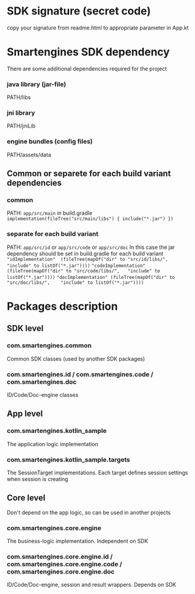 # SDK signature (secret code)
copy your signature from readme.html to appropriate parameter in App.kt

# Smartengines SDK dependency
There are some additional dependencies required for the project
### java library (jar-file)
PATH/libs
### jni library
PATH/jniLib
### engine bundles (config files) 
PATH/assets/data
## Common or separete for each build variant dependencies
### common 
PATH: `app/src/main`
in build.gradle `implementation(fileTree("src/main/libs") { include("*.jar") })`
### separate for each build variant
PATH: `app/src/id` or `app/src/code` or `app/src/doc`
In this case the jar dependency should be set in build.gradle for each build variant
`"idImplementation"  (fileTree(mapOf("dir" to "src/id/libs/",     "include" to listOf("*.jar"))))`
`"codeImplementation"(fileTree(mapOf("dir" to "src/code/libs/",   "include" to listOf("*.jar"))))`
`"docImplementation" (fileTree(mapOf("dir" to "src/doc/libs/",    "include" to listOf("*.jar"))))`


# Packages description

## SDK level 
### com.smartengines.common
Common SDK classes (used by another SDK packages)
### com.smartengines.id / com.smartengines.code / com.smartengines.doc
ID/Code/Doc-engine classes

## App level 
### com.smartengines.kotlin_sample
The application logic implementation
### com.smartengines.kotlin_sample.targets
The SessionTarget implementations. Each target defines session settings when session is creating

## Core level
Don't depend on the app logic, so can be used in another projects
### com.smartengines.core.engine
The business-logic implementation. Independent on SDK
### com.smartengines.core.engine.id / com.smartengines.core.engine.code / com.smartengines.core.engine.doc
ID/Code/Doc-engine, session and result wrappers. Depends on SDK


